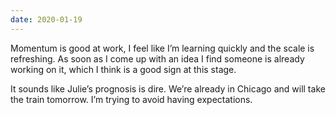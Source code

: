 ```yaml
---
date: 2020-01-19
---
```


Momentum is good at work, I feel like I’m learning quickly and the scale is refreshing. As soon as I come up with an idea I find someone is already working on it, which I think is a good sign at this stage.

It sounds like Julie’s prognosis is dire. We’re already in Chicago and will take the train tomorrow. I’m trying to avoid having expectations.